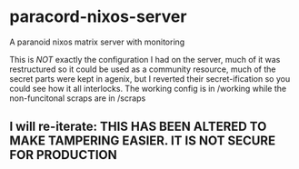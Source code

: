 # paracord-nixos-server
A paranoid nixos matrix server with monitoring

This is _NOT_ exactly the configuration I had on the server, much of it was restructured so it could be used as a community resource, much of the secret parts were kept in agenix, but I reverted their secret-ification so you could see how it all interlocks. The working config is in /working while the non-funcitonal scraps are in /scraps

## I will re-iterate: THIS HAS BEEN ALTERED TO MAKE TAMPERING EASIER. IT IS NOT SECURE FOR PRODUCTION